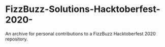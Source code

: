 # FizzBuzz-Solutions-Hacktoberfest-2020-
An archive for personal contributions to a FizzBuzz Hacktoberfest 2020 repository.
